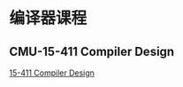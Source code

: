 # 编译器课程

## CMU-15-411 Compiler Design

[15-411 Compiler Design](http://www.cs.cmu.edu/~janh/courses/411/17/index.html)